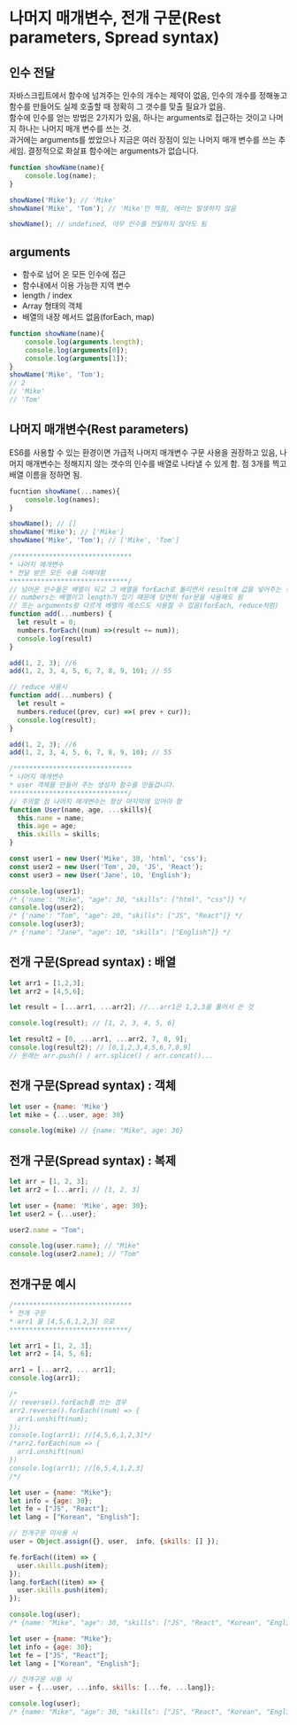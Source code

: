 # 나머지 매개변수, 전개 구문(Rest parameters, Spread syntax)

## 인수 전달
자바스크립트에서 함수에 넘겨주는 인수의 개수는 제약이 없음, 인수의 개수를 정해놓고 함수를 만들어도 실제 호출할 때 정확히 그 갯수를 맞출 필요가 없음.      
함수에 인수를 얻는 방법은 2가지가 있음, 하나는 arguments로 접근하는 것이고 나머지 하나는 나머지 매개 변수를 쓰는 것.    
과거에는 arguments를 썼었으나 지금은 여러 장점이 있는 나머지 매개 변수를 쓰는 추세임. 결정적으로 화살표 함수에는 arguments가 없습니다.

``` js
function showName(name){
	console.log(name);
}

showName('Mike'); // 'Mike'
showName('Mike', 'Tom'); // 'Mike'만 찍힘, 에러는 발생하지 않음

showName(); // undefined, 아무 인수를 전달하지 않아도 됨
```

## arguments
- 함수로 넘어 온 모든 인수에 접근
- 함수내에서 이용 가능한 지역 변수
- length / index
- Array 형태의 객체
- 배열의 내장 메서드 없음(forEach, map)

``` js
function showName(name){
	console.log(arguments.length);
	console.log(arguments[0]);
	console.log(arguments[1]);
}
showName('Mike', 'Tom');
// 2
// 'Mike'
// 'Tom'
```
## 나머지 매개변수(Rest parameters)
ES6를 사용할 수 있는 환경이면 가급적 나머지 매개변수 구문 사용을 권장하고 있음, 나머지 매개변수는 정해지지 않는 갯수의 인수를 배열로 나타낼 수 있게 함. 점 3개를 찍고 배열 이름을 정하면 됨. 
``` js
fucntion showName(...names){
	console.log(names);
}

showName(); // []
showName('Mike'); // ['Mike']
showName('Mike', 'Tom'); // ['Mike', 'Tom']
```
``` js
/******************************
* 나머지 매개변수
* 전달 받은 모든 수를 더해야함
******************************/
// 넘어온 인수들은 배열이 되고 그 배열을 forEach로 돌리면서 result에 값을 넣어주는 것
// numbers는 배열이고 length가 있기 떄문에 당연히 for문을 사용해도 됨
// 또는 arguments랑 다르게 배열의 메소드도 사용할 수 있음(forEach, reduce처럼)
function add(...numbers) {
  let result = 0;
  numbers.forEach((num) =>(result += num));
  console.log(result)
}

add(1, 2, 3); //6
add(1, 2, 3, 4, 5, 6, 7, 8, 9, 10); // 55
```
``` js 
// reduce 사용시
function add(...numbers) {
  let result =
  numbers.reduce((prev, cur) =>( prev + cur));
  console.log(result);
}

add(1, 2, 3); //6
add(1, 2, 3, 4, 5, 6, 7, 8, 9, 10); // 55
```
``` js
/******************************
* 나머지 매개변수
* user 객체를 만들어 주는 생성자 함수를 만들겁니다.
******************************/
// 주의할 점 나머지 매개변수는 항상 마지막에 있어야 함
function User(name, age, ...skills){
  this.name = name;
  this.age = age;
  this.skills = skills;
}

const user1 = new User('Mike', 30, 'html', 'css');
const user2 = new User('Tom', 20, 'JS', 'React');
const user3 = new User('Jane', 10, 'English');

console.log(user1);
/* {'name': "Mike", "age": 30, "skills": ["html", "css"]} */
console.log(user2);
/* {'name': "Tom", "age": 20, "skills": ["JS", "React"]} */
console.log(user3);
/* {'name': "Jane", "age": 10, "skills": ["English"]} */
```

## 전개 구문(Spread syntax) : 배열
``` js
let arr1 = [1,2,3];
let arr2 = [4,5,6];

let result = [...arr1, ...arr2]; //...arr1은 1,2,3을 풀어서 쓴 것

console.log(result); // [1, 2, 3, 4, 5, 6]

let result2 = [0, ...arr1, ...arr2, 7, 8, 9];
console.log(result2); // [0,1,2,3,4,5,6,7,8,9]
// 원래는 arr.push() / arr.splice() / arr.concat()...
```

## 전개 구문(Spread syntax) : 객체
``` js
let user = {name: 'Mike'}
let mike = {...user, age: 30}

console.log(mike) // {name: "Mike", age: 30}
```

## 전개 구문(Spread syntax) : 복제
``` js
let arr = [1, 2, 3];
let arr2 = [...arr]; // [1, 2, 3]

let user = {name: 'Mike', age: 30};
let user2 = {...user};

user2.name = "Tom";

console.log(user.name); // "Mike"
console.log(user2.name); // "Tom"
```

## 전개구문 예시
``` js
/******************************
* 전개 구문
* arr1 을 [4,5,6,1,2,3] 으로
******************************/

let arr1 = [1, 2, 3];
let arr2 = [4, 5, 6];

arr1 = [...arr2, ... arr1];
console.log(arr1);

/*
// reverse().forEach를 쓰는 경우
arr2.reverse().forEach((num) => {
  arr1.unshift(num);
});
console.log(arr1); //[4,5,6,1,2,3]*/
/*arr2.forEach(num => {
  arr1.unshift(num)
})
console.log(arr1); //[6,5,4,1,2,3]
/*/
```
``` js
let user = {name: "Mike"};
let info = {age: 30};
let fe = ["JS", "React"];
let lang = ["Korean", "English"];

// 전개구문 미사용 시
user = Object.assign({}, user,  info, {skills: [] });

fe.forEach((item) => {
  user.skills.push(item);
});
lang.forEach((item) => {
  user.skills.push(item);
});

console.log(user);
/* {name: "Mike", "age": 30, "skills": ["JS", "React", "Korean", "English"]} */
```
``` js
let user = {name: "Mike"};
let info = {age: 30};
let fe = ["JS", "React"];
let lang = ["Korean", "English"];

// 전개구문 사용 시
user = {...user, ...info, skills: [...fe, ...lang]};

console.log(user);
/* {name: "Mike", "age": 30, "skills": ["JS", "React", "Korean", "English"]} */
```